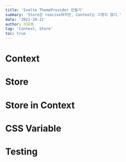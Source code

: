 ```yaml
---
title: 'Svelte ThemeProvider 만들기'
summary: 'Store은 reacive하지만, Context는 그렇지 않다.'
date: '2021-10-21'
author: 이유종
tag: 'Context, Store'
toc: true
---
```


# Context
# Store
# Store in Context
# CSS Variable
# Testing
